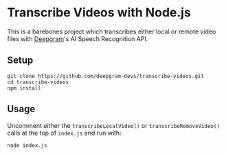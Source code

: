 # Transcribe Videos with Node.js

This is a barebones project which transcribes either local or remote video files with [Deepgram](http://deepgram.com)'s AI Speech Recognition API.

## Setup

```
git clone https://github.com/deepgram-devs/transcribe-videos.git
cd transcribe-videos
npm install
```

## Usage

Uncomment either the `transcribeLocalVideo()` or `transcribeRemoveVideo()` calls at the top of `index.js` and run with:

```
node index.js
```